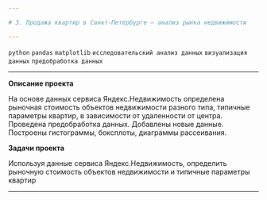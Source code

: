 ```yaml
---

# 3. Продажа квартир в Санкт-Петербурге — анализ рынка недвижимости

---
```


`python` `pandas` `matplotlib` `исследовательский анализ данных` `визуализация данных` `предобработка данных`

---

**Описание проекта**

На основе данных сервиса Яндекс.Недвижимость определена рыночная стоимость объектов недвижимости разного типа, типичные параметры квартир, в зависимости от удаленности от центра. Проведена предобработка данных. Добавлены новые данные. Построены гистограммы, боксплоты, диаграммы рассеивания.

**Задачи проекта**

Используя данные сервиса Яндекс.Недвижимость, определить рыночную стоимость объектов недвижимости и типичные параметры квартир

---